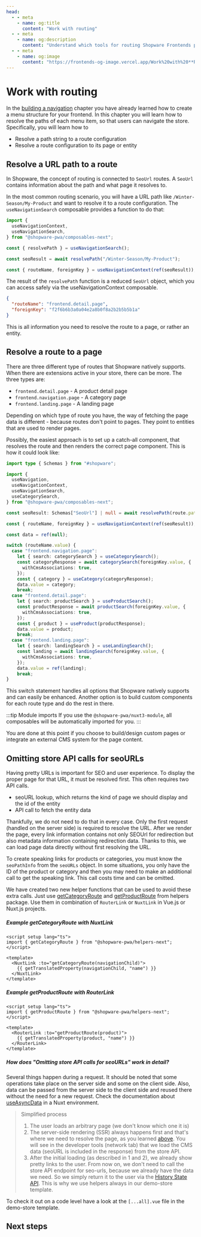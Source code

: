 ```yaml
---
head:
  - - meta
    - name: og:title
      content: "Work with routing"
  - - meta
    - name: og:description
      content: "Understand which tools for routing Shopware Frontends provides"
  - - meta
    - name: og:image
      content: "https://frontends-og-image.vercel.app/Work%20with%20**Routing**.png?fontSize=150px"
---
```


# Work with routing

In the [building a navigation](./page-elements/navigation.html) chapter you have already learned how to create a menu structure for your frontend. In this chapter you will learn how to resolve the paths of each menu item, so that users can navigate the store. Specifically, you will learn how to

- Resolve a path string to a route configuration
- Resolve a route configuration to its page or entity

## Resolve a URL path to a route

In Shopware, the concept of routing is connected to `SeoUrl` routes. A `SeoUrl` contains information about the path and what page it resolves to.

In the most common routing scenario, you will have a URL path like `/Winter-Season/My-Product` and want to resolve it to a route configuration. The `useNavigationSearch` composable provides a function to do that:

```js
import {
  useNavigationContext,
  useNavigationSearch,
} from "@shopware-pwa/composables-next";

const { resolvePath } = useNavigationSearch();

const seoResult = await resolvePath("/Winter-Season/My-Product");

const { routeName, foreignKey } = useNavigationContext(ref(seoResult));
```

The result of the `resolvePath` function is a reduced `SeoUrl` object, which you can access safely via the useNavigationContext composable.

```json
{
  "routeName": "frontend.detail.page",
  "foreignKey": "f2f6b6b3a0a04e2a8b0f8a2b2b5b5b1a"
}
```

This is all information you need to resolve the route to a page, or rather an entity.

## Resolve a route to a page

There are three different type of routes that Shopware natively supports. When there are extensions active in your store, there can be more. The three types are:

- `frontend.detail.page` - A product detail page
- `frontend.navigation.page` - A category page
- `frontend.landing.page` - A landing page

Depending on which type of route you have, the way of fetching the page data is different - because routes don't point to pages. They point to entities that are used to render pages.

Possibly, the easiest approach is to set up a catch-all component, that resolves the route and then renders the correct page component. This is how it could look like:

```ts
import type { Schemas } from "#shopware";

import {
  useNavigation,
  useNavigationContext,
  useNavigationSearch,
  useCategorySearch,
} from "@shopware-pwa/composables-next";

const seoResult: Schemas["SeoUrl"] | null = await resolvePath(route.path);

const { routeName, foreignKey } = useNavigationContext(ref(seoResult));

const data = ref(null);

switch (routeName.value) {
  case "frontend.navigation.page":
    let { search: categorySearch } = useCategorySearch();
    const categoryResponse = await categorySearch(foreignKey.value, {
      withCmsAssociations: true,
    });
    const { category } = useCategory(categoryResponse);
    data.value = category;
    break;
  case "frontend.detail.page":
    let { search: productSearch } = useProductSearch();
    const productResponse = await productSearch(foreignKey.value, {
      withCmsAssociations: true,
    });
    const { product } = useProduct(productResponse);
    data.value = product;
    break;
  case "frontend.landing.page":
    let { search: landingSearch } = useLandingSearch();
    const landing = await landingSearch(foreignKey.value, {
      withCmsAssociations: true,
    });
    data.value = ref(landing);
    break;
}
```

This switch statement handles all options that Shopware natively supports and can easily be enhanced. Another option is to build custom components for each route type and do the rest in there.

:::tip Module imports
If you use the `@shopware-pwa/nuxt3-module`, all composables will be automatically imported for you.
:::

You are done at this point if you choose to build/design custom pages or integrate an external CMS system for the page content.

## Omitting store API calls for seoURLs

Having pretty URLs is important for SEO and user experience. To display the proper page for that URL, it must be resolved first. This often requires two API calls.

- seoURL lookup, which returns the kind of page we should display and the id of the entity
- API call to fetch the entity data

Thankfully, we do not need to do that in every case. Only the first request (handled on the server side) is required to resolve the URL. After we render the page, every link information contains not only SEOUrl for redirection but also metadata information containing redirection data. Thanks to this, we can load page data directly without first resolving the URL.

To create speaking links for products or categories, you must know the `seoPathInfo` from the `seoURLs` object. In some situations, you only have the ID of the product or category and then you may need to make an additional call to get the speaking link. This call costs time and can be omitted.

We have created two new helper functions that can be used to avoid these extra calls. Just use [getCategoryRoute](../packages/helpers.html#getcategoryroute) and [getProductRoute](../packages/helpers.html#getproductroute) from helpers package. Use them in combination of `RouterLink` or `NuxtLink` in Vue.js or Nuxt.js projects.

##### Example getCategoryRoute with NuxtLink

```vue
<script setup lang="ts">
import { getCategoryRoute } from "@shopware-pwa/helpers-next";
</script>

<template>
  <NuxtLink :to="getCategoryRoute(navigationChild)">
    {{ getTranslatedProperty(navigationChild, "name") }}
  </NuxtLink>
</template>
```

##### Example getProductRoute with RouterLink

```vue
<script setup lang="ts">
import { getProductRoute } from "@shopware-pwa/helpers-next";
</script>

<template>
  <RouterLink :to="getProductRoute(product)">
    {{ getTranslatedProperty(product, "name") }}
  </RouterLink>
</template>
```

##### How does "Omitting store API calls for seoURLs" work in detail?

Several things happen during a request. It should be noted that some operations take place on the server side and some on the client side. Also, data can be passed from the server side to the client side and reused there without the need for a new request. Check the documentation about [useAsyncData](https://nuxt.com/docs/api/composables/use-async-data) in a Nuxt environment.

> Simplified process
>
> 1. The user loads an arbitrary page (we don't know which one it is)
> 2. The server-side rendering (SSR) always happens first and that's where we need to resolve the page, as you learned [above](#resolve-a-route-to-a-page). You will see in the developer tools (network tab) that we load the CMS data (seoURL is included in the response) from the store API.
> 3. After the initial loading (as described in 1 and 2), we already show pretty links to the user. From now on, we don't need to call the store API endpoint for seo-urls, because we already have the data we need. So we simply return it to the user via the [History State API](https://developer.mozilla.org/en-US/docs/Web/API/History/state). This is why we use helpers always in our demo-store template.

To check it out on a code level have a look at the `[...all].vue` file in the demo-store template.

## Next steps

<PageRef page="cms/content-pages.html" title="Create content pages" sub="Integrate routing and Shopping Experiences" />
<PageRef page="e-commerce/product-listing.html" title="Create a product listing" sub="Display a list of products" />
